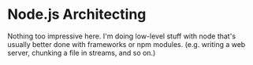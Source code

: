 # Node.js Architecting

Nothing too impressive here. I'm doing low-level stuff with node that's usually better done with frameworks or
npm modules. (e.g. writing a web server, chunking a file in streams, and so on.)
